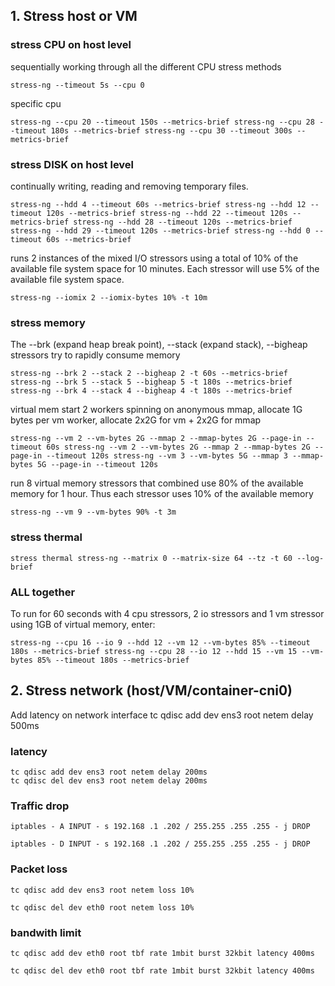 ## 1. Stress host or VM
### stress CPU on host level
sequentially working through all the different CPU stress methods
```
stress-ng --timeout 5s --cpu 0
```
specific cpu

```
stress-ng --cpu 20 --timeout 150s --metrics-brief stress-ng --cpu 28 --timeout 180s --metrics-brief stress-ng --cpu 30 --timeout 300s --metrics-brief
```


### stress DISK on host level
continually writing, reading and removing temporary files.
```
stress-ng --hdd 4 --timeout 60s --metrics-brief stress-ng --hdd 12 --timeout 120s --metrics-brief stress-ng --hdd 22 --timeout 120s --metrics-brief stress-ng --hdd 28 --timeout 120s --metrics-brief stress-ng --hdd 29 --timeout 120s --metrics-brief stress-ng --hdd 0 --timeout 60s --metrics-brief
```

runs 2 instances of the mixed I/O stressors using a total of 10% of the available file system space for 10 minutes. Each stressor will use 5% of the available file system space.
```
stress-ng --iomix 2 --iomix-bytes 10% -t 10m
```


### stress memory
The --brk (expand heap break point), --stack (expand stack), --bigheap stressors try to rapidly consume memory

```
stress-ng --brk 2 --stack 2 --bigheap 2 -t 60s --metrics-brief 
stress-ng --brk 5 --stack 5 --bigheap 5 -t 180s --metrics-brief 
stress-ng --brk 4 --stack 4 --bigheap 4 -t 180s --metrics-brief
```
virtual mem start 2 workers spinning on anonymous mmap, allocate 1G bytes per vm worker, allocate 2x2G for vm + 2x2G for mmap

```
stress-ng --vm 2 --vm-bytes 2G --mmap 2 --mmap-bytes 2G --page-in --timeout 60s stress-ng --vm 2 --vm-bytes 2G --mmap 2 --mmap-bytes 2G --page-in --timeout 120s stress-ng --vm 3 --vm-bytes 5G --mmap 3 --mmap-bytes 5G --page-in --timeout 120s
```

run 8 virtual memory stressors that combined use 80% of the available memory for 1 hour. Thus each stressor uses 10% of the available memory
```
stress-ng --vm 9 --vm-bytes 90% -t 3m
```
### stress thermal
```
stress thermal stress-ng --matrix 0 --matrix-size 64 --tz -t 60 --log-brief
```

### ALL together
To run for 60 seconds with 4 cpu stressors, 2 io stressors and 1 vm stressor using 1GB of virtual memory, enter:

```
stress-ng --cpu 16 --io 9 --hdd 12 --vm 12 --vm-bytes 85% --timeout 180s --metrics-brief stress-ng --cpu 28 --io 12 --hdd 15 --vm 15 --vm-bytes 85% --timeout 180s --metrics-brief
```
## 2. Stress network (host/VM/container-cni0)
Add latency on network interface tc qdisc add dev ens3 root netem delay 500ms

### latency
```
tc qdisc add dev ens3 root netem delay 200ms
tc qdisc del dev ens3 root netem delay 200ms
```
### Traffic drop

```
iptables - A INPUT - s 192.168 .1 .202 / 255.255 .255 .255 - j DROP

iptables - D INPUT - s 192.168 .1 .202 / 255.255 .255 .255 - j DROP
```
### Packet loss
```
tc qdisc add dev ens3 root netem loss 10%

tc qdisc del dev eth0 root netem loss 10%
```

### bandwith limit
``` 
tc qdisc add dev eth0 root tbf rate 1mbit burst 32kbit latency 400ms

tc qdisc del dev eth0 root tbf rate 1mbit burst 32kbit latency 400ms
```